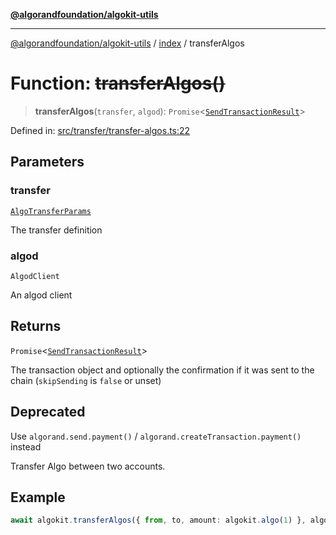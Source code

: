 [**@algorandfoundation/algokit-utils**](../../README.md)

***

[@algorandfoundation/algokit-utils](../../README.md) / [index](../README.md) / transferAlgos

# Function: ~~transferAlgos()~~

> **transferAlgos**(`transfer`, `algod`): `Promise`\<[`SendTransactionResult`](../../types/transaction/interfaces/SendTransactionResult.md)\>

Defined in: [src/transfer/transfer-algos.ts:22](https://github.com/algorandfoundation/algokit-utils-ts/blob/main/src/transfer/transfer-algos.ts#L22)

## Parameters

### transfer

[`AlgoTransferParams`](../../types/transfer/interfaces/AlgoTransferParams.md)

The transfer definition

### algod

`AlgodClient`

An algod client

## Returns

`Promise`\<[`SendTransactionResult`](../../types/transaction/interfaces/SendTransactionResult.md)\>

The transaction object and optionally the confirmation if it was sent to the chain (`skipSending` is `false` or unset)

## Deprecated

Use `algorand.send.payment()` / `algorand.createTransaction.payment()` instead

Transfer Algo between two accounts.

## Example

```typescript
await algokit.transferAlgos({ from, to, amount: algokit.algo(1) }, algod)
```
